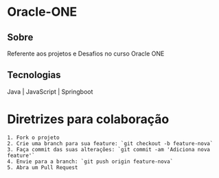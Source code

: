 <h1> Oracle-ONE </h1>

<h2> Sobre </h2>
Referente aos projetos e Desafios no curso Oracle ONE



## Tecnologias
<div>
  Java
| JavaScript
| Springboot
</div>
  
# Diretrizes para colaboração
~~~~
1. Fork o projeto
2. Crie uma branch para sua feature: `git checkout -b feature-nova`
3. Faça commit das suas alterações: `git commit -am 'Adiciona nova feature'`
4. Envie para a branch: `git push origin feature-nova`
5. Abra um Pull Request

